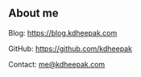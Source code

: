 About me
--------

Blog: <https://blog.kdheepak.com>

GitHub: <https://github.com/kdheepak>

Contact: <me@kdheepak.com>

